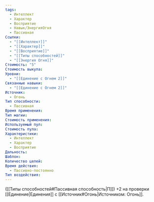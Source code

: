 ```yaml
---
tags:
  - Интеллект
  - Характер
  - Восприятие
  - Навык/ЭнергияОгня
  - Пассивная
Ссылки:
  - "[[Интеллект]]"
  - "[[Характер]]"
  - "[[Восприятие]]"
  - "[[Типы способностей]]"
  - "[[Энергия Огня]]"
Стоимость: "5"
Стоимость выкупа: 
Уровни:
  - "[[Единение с Огнем 2]]"
Связанные навыки:
  - "[[Единение с Огнем 2]]"
Источник:
  - Огонь
Тип способности:
  - Пассивная
Время применения: 
Тип магии: 
Стоимость применения: 
Используемый пул: 
Стоимость пула: 
Характеристики:
  - Интеллект
  - Характер
  - Восприятие
Дальность: 
Шаблон: 
Количество целей: 
Время действия:
  - Пассивно-постоянно
Тип воздействия:
---
```

([[Типы способностей#Пассивная способность|П]]) +2 на проверки [[Единение|Единения]] с [[Источник#Огонь|Источником: Огонь]].
